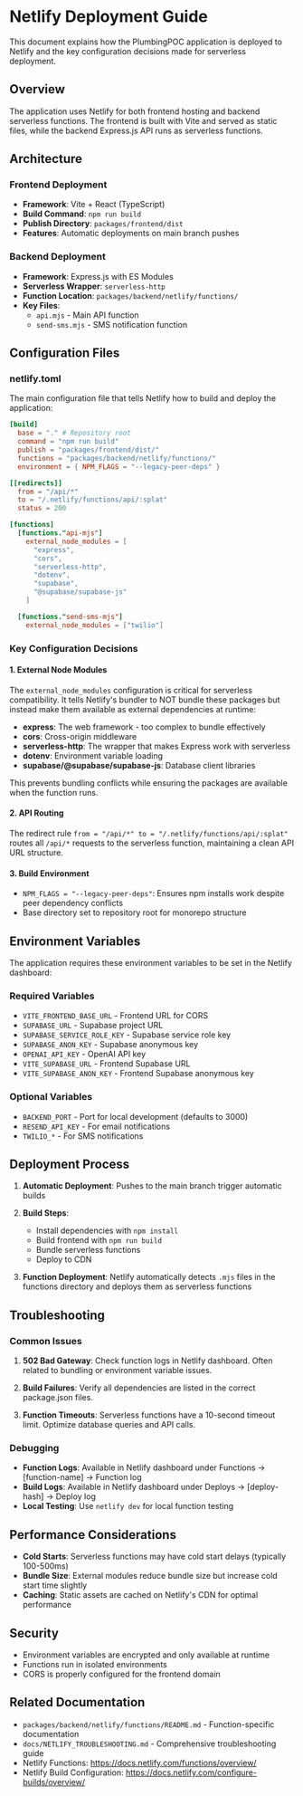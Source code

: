 # Netlify Deployment Guide

This document explains how the PlumbingPOC application is deployed to Netlify and the key configuration decisions made for serverless deployment.

## Overview

The application uses Netlify for both frontend hosting and backend serverless functions. The frontend is built with Vite and served as static files, while the backend Express.js API runs as serverless functions.

## Architecture

### Frontend Deployment
- **Framework**: Vite + React (TypeScript)
- **Build Command**: `npm run build`
- **Publish Directory**: `packages/frontend/dist`
- **Features**: Automatic deployments on main branch pushes

### Backend Deployment
- **Framework**: Express.js with ES Modules
- **Serverless Wrapper**: `serverless-http`
- **Function Location**: `packages/backend/netlify/functions/`
- **Key Files**:
  - `api.mjs` - Main API function
  - `send-sms.mjs` - SMS notification function

## Configuration Files

### netlify.toml

The main configuration file that tells Netlify how to build and deploy the application:

```toml
[build]
  base = "." # Repository root
  command = "npm run build"
  publish = "packages/frontend/dist/"
  functions = "packages/backend/netlify/functions/"
  environment = { NPM_FLAGS = "--legacy-peer-deps" }

[[redirects]]
  from = "/api/*"
  to = "/.netlify/functions/api/:splat"
  status = 200

[functions]
  [functions."api-mjs"]
    external_node_modules = [
      "express",
      "cors",
      "serverless-http",
      "dotenv",
      "supabase",
      "@supabase/supabase-js"
    ]

  [functions."send-sms-mjs"]
    external_node_modules = ["twilio"]
```

### Key Configuration Decisions

#### 1. External Node Modules
The `external_node_modules` configuration is critical for serverless compatibility. It tells Netlify's bundler to NOT bundle these packages but instead make them available as external dependencies at runtime:

- **express**: The web framework - too complex to bundle effectively
- **cors**: Cross-origin middleware
- **serverless-http**: The wrapper that makes Express work with serverless
- **dotenv**: Environment variable loading
- **supabase/@supabase/supabase-js**: Database client libraries

This prevents bundling conflicts while ensuring the packages are available when the function runs.

#### 2. API Routing
The redirect rule `from = "/api/*" to = "/.netlify/functions/api/:splat"` routes all `/api/*` requests to the serverless function, maintaining a clean API URL structure.

#### 3. Build Environment
- `NPM_FLAGS = "--legacy-peer-deps"`: Ensures npm installs work despite peer dependency conflicts
- Base directory set to repository root for monorepo structure

## Environment Variables

The application requires these environment variables to be set in the Netlify dashboard:

### Required Variables
- `VITE_FRONTEND_BASE_URL` - Frontend URL for CORS
- `SUPABASE_URL` - Supabase project URL
- `SUPABASE_SERVICE_ROLE_KEY` - Supabase service role key
- `SUPABASE_ANON_KEY` - Supabase anonymous key
- `OPENAI_API_KEY` - OpenAI API key
- `VITE_SUPABASE_URL` - Frontend Supabase URL
- `VITE_SUPABASE_ANON_KEY` - Frontend Supabase anonymous key

### Optional Variables
- `BACKEND_PORT` - Port for local development (defaults to 3000)
- `RESEND_API_KEY` - For email notifications
- `TWILIO_*` - For SMS notifications

## Deployment Process

1. **Automatic Deployment**: Pushes to the main branch trigger automatic builds
2. **Build Steps**:
   - Install dependencies with `npm install`
   - Build frontend with `npm run build`
   - Bundle serverless functions
   - Deploy to CDN

3. **Function Deployment**: Netlify automatically detects `.mjs` files in the functions directory and deploys them as serverless functions

## Troubleshooting

### Common Issues

1. **502 Bad Gateway**: Check function logs in Netlify dashboard. Often related to bundling or environment variable issues.

2. **Build Failures**: Verify all dependencies are listed in the correct package.json files.

3. **Function Timeouts**: Serverless functions have a 10-second timeout limit. Optimize database queries and API calls.

### Debugging

- **Function Logs**: Available in Netlify dashboard under Functions → [function-name] → Function log
- **Build Logs**: Available in Netlify dashboard under Deploys → [deploy-hash] → Deploy log
- **Local Testing**: Use `netlify dev` for local function testing

## Performance Considerations

- **Cold Starts**: Serverless functions may have cold start delays (typically 100-500ms)
- **Bundle Size**: External modules reduce bundle size but increase cold start time slightly
- **Caching**: Static assets are cached on Netlify's CDN for optimal performance

## Security

- Environment variables are encrypted and only available at runtime
- Functions run in isolated environments
- CORS is properly configured for the frontend domain

## Related Documentation

- `packages/backend/netlify/functions/README.md` - Function-specific documentation
- `docs/NETLIFY_TROUBLESHOOTING.md` - Comprehensive troubleshooting guide
- Netlify Functions: https://docs.netlify.com/functions/overview/
- Netlify Build Configuration: https://docs.netlify.com/configure-builds/overview/